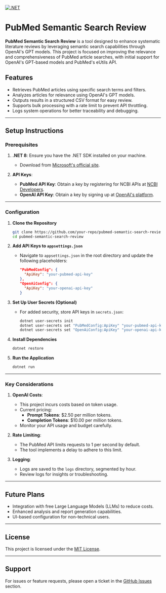 [![.NET](https://github.com/mrk007Git/pubmed-semantic-search-review/actions/workflows/dotnet.yml/badge.svg)](https://github.com/mrk007Git/pubmed-semantic-search-review/actions/workflows/dotnet.yml)

# PubMed Semantic Search Review

**PubMed Semantic Search Review** is a tool designed to enhance systematic literature reviews by leveraging semantic search capabilities through OpenAI's GPT models. This project is focused on improving the relevance and comprehensiveness of PubMed article searches, with initial support for OpenAI's GPT-based models and PubMed's eUtils API.

## Features

- Retrieves PubMed articles using specific search terms and filters.
- Analyzes articles for relevance using OpenAI's GPT models.
- Outputs results in a structured CSV format for easy review.
- Supports bulk processing with a rate limit to prevent API throttling.
- Logs system operations for better traceability and debugging.

---

## Setup Instructions

### Prerequisites

1. **.NET 8**: Ensure you have the .NET SDK installed on your machine.
   - Download from [Microsoft's official site](https://dotnet.microsoft.com/download).

2. **API Keys**: 
   - **PubMed API Key**: Obtain a key by registering for NCBI APIs at [NCBI Developers](https://www.ncbi.nlm.nih.gov/account/).
   - **OpenAI API Key**: Obtain a key by signing up at [OpenAI's platform](https://platform.openai.com/).

---

### Configuration

1. **Clone the Repository**
   ```bash
   git clone https://github.com/your-repo/pubmed-semantic-search-review.git
   cd pubmed-semantic-search-review
   ```

2. **Add API Keys to `appsettings.json`**
   - Navigate to `appsettings.json` in the root directory and update the following placeholders:
     ```json
     "PubMedConfig": {
       "ApiKey": "your-pubmed-api-key"
     },
     "OpenAiConfig": {
       "ApiKey": "your-openai-api-key"
     }
     ```

3. **Set Up User Secrets (Optional)**
   - For added security, store API keys in `secrets.json`:
     ```bash
     dotnet user-secrets init
     dotnet user-secrets set "PubMedConfig:ApiKey" "your-pubmed-api-key"
     dotnet user-secrets set "OpenAiConfig:ApiKey" "your-openai-api-key"
     ```

4. **Install Dependencies**
   ```bash
   dotnet restore
   ```

5. **Run the Application**
   ```bash
   dotnet run
   ```

---

### Key Considerations

1. **OpenAI Costs**: 
   - This project incurs costs based on token usage.
   - Current pricing:
     - **Prompt Tokens**: $2.50 per million tokens.
     - **Completion Tokens**: $10.00 per million tokens.
   - Monitor your API usage and budget carefully.

2. **Rate Limiting**:
   - The PubMed API limits requests to 1 per second by default.
   - The tool implements a delay to adhere to this limit.

3. **Logging**:
   - Logs are saved to the `logs` directory, segmented by hour.
   - Review logs for insights or troubleshooting.

---

## Future Plans

- Integration with free Large Language Models (LLMs) to reduce costs.
- Enhanced analysis and report generation capabilities.
- UI-based configuration for non-technical users.

---

## License

This project is licensed under the [MIT License](LICENSE).

---

## Support

For issues or feature requests, please open a ticket in the [GitHub Issues](https://github.com/your-repo/pubmed-semantic-search-review/issues) section.
